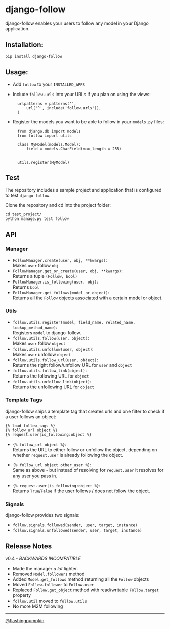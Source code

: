 # django-follow

django-follow enables your users to follow any model in your Django application.

## Installation:

    pip install django-follow

## Usage:

* Add `follow` to your `INSTALLED_APPS`
* Include `follow.urls` into your URLs if you plan on using the views:

		urlpatterns = patterns('',
			url('^', include('follow.urls')),
		)
	
* Register the models you want to be able to follow in your `models.py` files:

		from django.db import models
		from follow import utils

		class MyModel(models.Model):
			field = models.CharField(max_length = 255)
		

		utils.register(MyModel)

## Test

The repository includes a sample project and application that is configured
to test `django-follow`.

Clone the repository and cd into the project folder:

	cd test_project/
	python manage.py test follow
    
## API

### Manager

* `FollowManager.create(user, obj, **kwargs)`:  
  Makes `user` follow `obj`
* `FollowManager.get_or_create(user, obj, **kwargs)`:  
  Returns a tuple `(Follow, bool)` 
* `FollowManager.is_following(user, obj)`:  
  Returns `bool`
* `FollowManager.get_follows(model_or_object)`:  
  Returns all the `Follow` objects associated with a certain model or object.

### Utils
* `follow.utils.register(model, field_name, related_name, lookup_method_name)`:  
  Registers `model` to django-follow. 
* `follow.utils.follow(user, object)`:  
  Makes `user` follow `object`
* `follow.utils.unfollow(user, object)`:  
  Makes `user` unfollow `object`
* `follow.utils.follow_url(user, object)`:  
  Returns the right follow/unfollow URL for `user` and `object`
* `follow.utils.follow_link(object)`:  
  Returns the following URL for `object`
* `follow.utils.unfollow_link(object)`:  
  Returns the unfollowing URL for `object`


### Template Tags

django-follow ships a template tag that creates urls and one 
filter to check if a user follows an object:

	{% load follow_tags %}
	{% follow_url object %}
	{% request.user|is_following:object %}

* `{% follow_url object %}`:  
  Returns the URL to either follow or unfollow the object, depending on whether `request.user` is already following the object. 

* `{% follow_url object other_user %}`:  
  Same as above - but instead of resolving for `request.user` it resolves for any user you pass in.
 
* `{% request.user|is_following:object %}`:  
  Returns `True`/`False` if the user follows / does not follow the object.

### Signals

django-follow provides two signals:

* `follow.signals.followed(sender, user, target, instance)`
* `follow.signals.unfollowed(sender, user, target, instance)`


## Release Notes

v0.4 - *BACKWARDS INCOMPATIBLE*

* Made the manager _a lot_ lighter.
* Removed `Model.followers` method
* Added `Model.get_follows` method returning all the `Follow` objects
* Moved `Follow.follower` to `Follow.user` 
* Replaced `Follow.get_object` method with read/writable `Follow.target` property
* `follow.util` moved to `follow.utils`
* No more M2M following

-----------------

[@flashingpumpkin](http://twitter.com/flashingpumpkin)